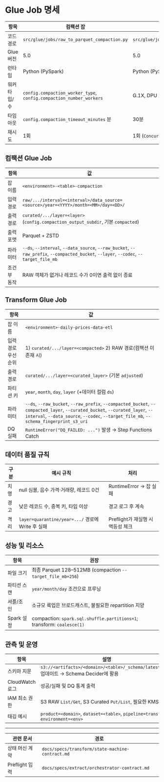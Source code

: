 # Glue Job 명세

| 항목 | 컴팩션 잡 | 변환 잡 |
|------|-----------|---------|
| 코드 경로 | `src/glue/jobs/raw_to_parquet_compaction.py` | `src/glue/jobs/daily_prices_data_etl.py` |
| Glue 버전 | 5.0 | 5.0 |
| 런타임 | Python (PySpark) | Python (PySpark) |
| 워커 타입/수 | `config.compaction_worker_type`, `config.compaction_number_workers` | G.1X, DPU 고정 2 |
| 타임아웃 | `config.compaction_timeout_minutes` 분 | 30분 |
| 재시도 | 1회 | 1회 (`ConcurrentRunsExceeded` 전용) |

## 컴팩션 Glue Job

| 항목 | 값 |
|------|-----|
| 잡 이름 | `<environment>-<table>-compaction` |
| 입력 경로 | `raw/.../interval=<interval>/data_source=<source>/year=<YYYY>/month=<MM>/day=<DD>/` |
| 출력 경로 | `curated/.../layer=<layer>` (`config.compaction_output_subdir`, 기본 `compacted`) |
| 출력 포맷 | Parquet + ZSTD |
| 파라미터 | `--ds`, `--interval`, `--data_source`, `--raw_bucket`, `--raw_prefix`, `--compacted_bucket`, `--layer`, `--codec`, `--target_file_mb` |
| 조건부 동작 | RAW 객체가 없거나 레코드 수가 0이면 출력 없이 종료 |

## Transform Glue Job

| 항목 | 값 |
|------|-----|
| 잡 이름 | `<environment>-daily-prices-data-etl` |
| 입력 경로 우선순위 | 1) `curated/.../layer=<compacted>` 2) RAW 경로(컴팩션 미존재 시) |
| 출력 경로 | `curated/.../layer=<curated_layer>` (기본 `adjusted`) |
| 파티션 키 | `year`, `month`, `day`, `layer` (+데이터 컬럼 `ds`) |
| 파라미터 | `--ds`, `--raw_bucket`, `--raw_prefix`, `--compacted_bucket`, `--compacted_layer`, `--curated_bucket`, `--curated_layer`, `--interval`, `--data_source`, `--codec`, `--target_file_mb`, `--schema_fingerprint_s3_uri` |
| DQ 실패 | `RuntimeError("DQ_FAILED: ...")` 발생 → Step Functions Catch |

## 데이터 품질 규칙

| 구분 | 예시 규칙 | 처리 |
|------|-----------|------|
| 치명 | null 심볼, 음수 가격·거래량, 레코드 0건 | RuntimeError → 잡 실패 |
| 경고 | 낮은 레코드 수, 중복 키, 타입 이상 | 경고 로그 후 계속 |
| 격리 | `layer=quarantine/year=.../` 경로에 Write 후 실패 | Preflight가 재실행 시 멱등성 체크 |

## 성능 및 리소스

| 항목 | 권장 |
|------|------|
| 파일 크기 | 최종 Parquet 128–512MB (compaction `--target_file_mb=256`) |
| 파티션 스캔 | `year/month/day` 조건으로 프루닝 |
| 셔플/조인 | 소규모 룩업은 브로드캐스트, 불필요한 repartition 지양 |
| Spark 설정 | compaction: `spark.sql.shuffle.partitions=1`; transform: `coalesce(1)` |

## 관측 및 운영

| 항목 | 설명 |
|------|------|
| 스키마 지문 | `s3://<artifacts>/<domain>/<table>/_schema/latest.json` 업데이트 → Schema Decider에 활용 |
| CloudWatch 로그 | 성공/실패 및 DQ 통계 출력 |
| IAM 최소 권한 | S3 RAW `List/Get`, S3 Curated `Put/List`, 필요한 KMS 권한 |
| 태깅 예시 | `product=<domain>`, `dataset=<table>`, `pipeline=transform`, `environment=<env>` |

---

| 관련 문서 | 경로 |
|----------|------|
| 상태 머신 계약 | `docs/specs/transform/state-machine-contract.md` |
| Preflight 입력 | `docs/specs/extract/orchestrator-contract.md` |
